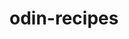 # odin-recipes
<!-- In this project im gonna make an html for a website or like my website
its not gonna be a good looking one but just plain html because im just making the structure for the website in this project
i will be using anything that i know about html, which some of them is, <p> for making paragraph, <h1> for making a headings, <head> for making the head of the website, and <body> to make the body of the website and then something like <img> for images.
i hope this project can be done without much trouble and finished as soon as possible so i can advance to next project -->